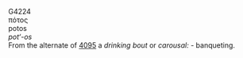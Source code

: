 <body>
  <p>G4224<br>  πότος  <br> potos  <br><i>pot‘-os </i><br>From the alternate of <a href="g4095.htm">4095</a>  a <i>drinking</i> <i>bout</i> or <i>carousal:</i> - banqueting.<br></p>
 </body>